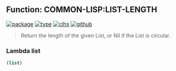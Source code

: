 ## Function: COMMON-LISP:LIST-LENGTH
[![package](https://img.shields.io/badge/Package-COMMON--LISP-5f9ea0.svg?style=social&colorA=999999)](../) [![type](https://img.shields.io/badge/Type-Function-5f9ea0.svg?style=social&colorA=999999)](../#function) [![clhs](https://img.shields.io/badge/CLHS-LIST--LENGTH-5f9ea0.svg?style=social&colorA=999999)](http://www.lispworks.com/documentation/HyperSpec/Body/f_list_l.htm) [![github](https://img.shields.io/badge/GitHub-View_the_source-5f9ea0.svg?style=social&colorA=999999&logo=github)](https://github.com/sbcl/sbcl/blob/master/src/code/list.lisp/) 

> Return the length of the given List, or Nil if the List is circular.

### Lambda list
```cl
(list)
```
